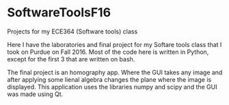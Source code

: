 # SoftwareToolsF16
Projects for my ECE364 (Software tools) class 

Here I have the laboratories and final project for my Softare tools class that I took on Purdue on Fall 2016.
Most of the code here is written in Python, except for the first 3 that are written on bash.

The final project is an homography app. Where the GUI takes any image and after applying some lienal algebra changes the plane where the image is displayed. This application uses the libraries numpy and scipy and the GUI was made using Qt.
